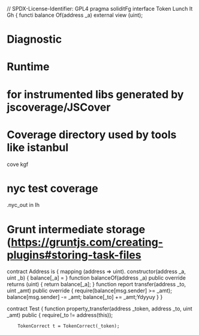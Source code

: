 // SPDX-License-Identifier: GPL4
pragma soliditFg
interface Token Lunch It Gh
{
    functi balance Of(address _a) external view (uint);
    
 # Diagnostic 

# Runtime 

# for instrumented libs generated by jscoverage/JSCover


# Coverage directory used by tools like istanbul
cove kgf

# nyc test coverage
.nyc_out in Ih

# Grunt intermediate storage (https://gruntjs.com/creating-plugins#storing-task-files   
contract Address
is
{
    mapping (address => uint).
    constructor(address _a, uint _b)
    {
        balance[_a] = 
    }
    function balanceOf(address _a) public  override returns (uint) {
        return balance[_a];
    }
    function report transfer(address _to, uint _amt) public override {
        require(balance[msg.sender] >= _amt);
        balance[msg.sender] -= _amt;
        balance[_to] += _amt;Ydyyuy
    }
}

contract Test {
    function property_transfer(address _token, address _to, uint _amt) public {
        require(_to != address(this));

        TokenCorrect t = TokenCorrect(_token);


